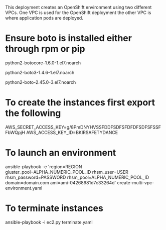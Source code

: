 This deployment creates an OpenShift environment using two different VPCs. One VPC is used for the OpenShift deployment the other VPC is where application pods are deployed.


# Ensure boto is installed either through rpm or pip
python2-botocore-1.6.0-1.el7.noarch

python2-boto3-1.4.6-1.el7.noarch

python2-boto-2.45.0-3.el7.noarch


# To create the instances first export the following
AWS_SECRET_ACCESS_KEY=g/8PmDNYHVSSFDDFSDFSFDFDFSDFSFSSFFbWQpjH
AWS_ACCESS_KEY_ID=BKIRSAFETYDANCE

# To launch an environment
ansible-playbook -e 'region=REGION gluster_pool=ALPHA_NUMERIC_POOL_ID rhsm_user=USER rhsm_password=PASSWORD rhsm_pool=ALPHA_NUMERIC_POOL_ID domain=domain.com ami=ami-04268981d7c33264d' create-multi-vpc-environment.yaml	

# To terminate instances
ansible-playbook -i ec2.py terminate.yaml 

